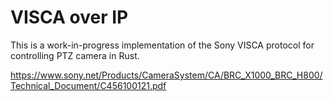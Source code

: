 # VISCA over IP

This is a work-in-progress implementation of the Sony VISCA protocol for controlling PTZ camera in Rust.

https://www.sony.net/Products/CameraSystem/CA/BRC_X1000_BRC_H800/Technical_Document/C456100121.pdf
